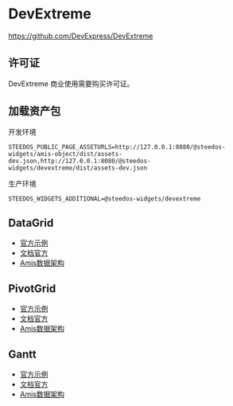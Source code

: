 # DevExtreme

https://github.com/DevExpress/DevExtreme

## 许可证

DevExtreme 商业使用需要购买许可证。

## 加载资产包

开发环境

```
STEEDOS_PUBLIC_PAGE_ASSETURLS=http://127.0.0.1:8080/@steedos-widgets/amis-object/dist/assets-dev.json,http://127.0.0.1:8080/@steedos-widgets/devextreme/dist/assets-dev.json
```

生产环境

```
STEEDOS_WIDGETS_ADDITIONAL=@steedos-widgets/devextreme
```

## DataGrid

- [官方示例](https://js.devexpress.com/jQuery/Demos/WidgetsGallery/Demo/DataGrid/Overview/MaterialBlueLight/)
- [文档官方](https://js.devexpress.com/Documentation/Guide/Widgets/DataGrid/Overview/)
- [Amis数据架构](./examples/DataGrid.config.js)

## PivotGrid

- [官方示例](https://js.devexpress.com/jQuery/Demos/WidgetsGallery/Demo/PivotGrid/Overview/MaterialBlueLight/)
- [文档官方](https://js.devexpress.com/Documentation/Guide/Widgets/PivotGrid/Overview/)
- [Amis数据架构](./examples/PivotGrid.config.js)

## Gantt

- [官方示例](https://js.devexpress.com/jQuery/Demos/WidgetsGallery/Demo/Gantt/Overview/MaterialBlueLight/)
- [文档官方](https://js.devexpress.com/jQuery/Documentation/Guide/UI_Components/Gantt/Getting_Started_with_Gantt/)
- [Amis数据架构](./examples/Gantt.config.js)
